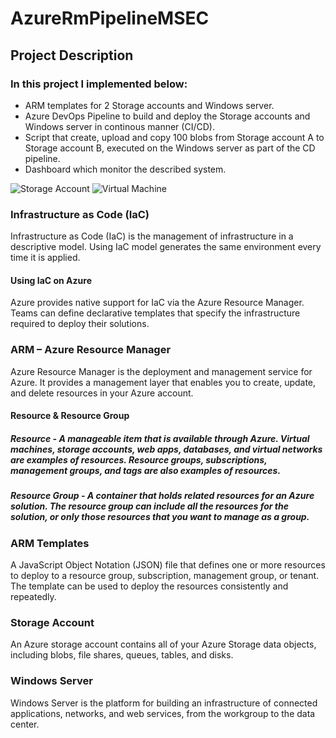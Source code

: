 # **AzureRmPipelineMSEC**

## **Project Description**

### In this project I implemented below:
- ARM templates for 2 Storage accounts and Windows server.  
- Azure DevOps Pipeline to build and deploy the Storage accounts and Windows server in continous manner (CI/CD).
- Script that create, upload and copy 100 blobs from Storage account A to Storage account B, executed on the Windows server as part of  the CD pipeline.
- Dashboard which monitor the described system.

![Storage Account](storageaccount.jpg)
![Virtual Machine](vm.jpg)

### **Infrastructure as Code (IaC)**
Infrastructure as Code (IaC) is the management of infrastructure in a descriptive model. Using IaC model generates the same environment every time it is applied.

#### **Using IaC on Azure**
Azure provides native support for IaC via the Azure Resource Manager. Teams can define declarative templates that specify the infrastructure required to deploy their solutions.

### **ARM – Azure Resource Manager**
Azure Resource Manager is the deployment and management service for Azure. It provides a management layer that enables you to create, update, and delete resources in your Azure account.

#### **Resource & Resource Group**

##### **Resource** - A manageable item that is available through Azure. Virtual machines, storage accounts, web apps, databases, and virtual networks are examples of resources. Resource groups, subscriptions, management groups, and tags are also examples of resources.

##### **Resource Group** - A container that holds related resources for an Azure solution. The resource group can include all the resources for the solution, or only those resources that you want to manage as a group.

### **ARM Templates**
A JavaScript Object Notation (JSON) file that defines one or more resources to deploy to a resource group, subscription, management group, or tenant. The template can be used to deploy the resources consistently and repeatedly.

### **Storage Account**
An Azure storage account contains all of your Azure Storage data objects, including blobs, file shares, queues, tables, and disks.

### **Windows Server**
Windows Server is the platform for building an infrastructure of connected applications, networks, and web services, from the workgroup to the data center.
